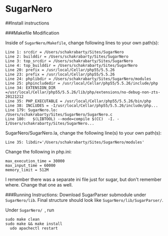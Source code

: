 # SugarNero

##Install instructions

###Makefile Modification

Inside of `SugarNero/Makefile`, change following lines to your own path(s):

```
Line 1: srcdir = /Users/schakrabarty/Sites/SugarNero
Line 2: builddir = /Users/schakrabarty/Sites/SugarNero
Line 3: top_srcdir = /Users/schakrabarty/Sites/SugarNero
Line 4: top_builddir = /Users/schakrabarty/Sites/SugarNero
Line 20: prefix = /usr/local/Cellar/php55/5.5.26
Line 23: prefix = /usr/local/Cellar/php55/5.5.26
Line 24: phplibdir = /Users/schakrabarty/Sites/SugarNero/modules
Line 25: phpincludedir = /usr/local/Cellar/php55/5.5.26/include/php
Line 34: EXTENSION_DIR =/usr/local/Cellar/php55/5.5.26/lib/php/extensions/no-debug-non-zts-20121212
Line 35: PHP_EXECUTABLE = /usr/local/Cellar/php55/5.5.26/bin/php
Line 38: INCLUDES = -I/usr/local/Cellar/php55/5.5.26/include/php...
Line 179: SugarNero.lo: /Users/schakrabarty/Sites/SugarNero/SugarNero.c
Line 180: 	$(LIBTOOL) --mode=compile $(CC)  -I. -I/Users/schakrabarty/Sites/SugarNero...
```

SugarNero/SugarNero.la, change the following line(s) to your own path(s):

```
Line 35: libdir='/Users/schakrabarty/Sites/SugarNero/modules'
```

Change the following in php.ini:

```
max_execution_time = 30000
max_input_time = 60000
memory_limit = 512M
```

I remember there was a separate ini file just for sugar, but don't remember where. Change that one as well.

###Running Instructions:
Download SugarParser submodule under `SugarNero/lib`. Final structure should look like `SugarNero/lib/SugarParser/`.

Under `SugarNero/ `, run

```
sudo make clean
sudo make && make install
  udo apachectl restart
```
  




